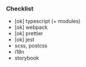 ### Checklist

- [ok] typescript (+ modules)
- [ok] webpack
- [ok] prettier
- [ok] jest
- scss, postcss
- i18n
- storybook
